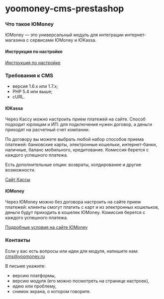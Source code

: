 # yoomoney-cms-prestashop

### Что такое ЮMoney
ЮMoney — это универсальный модуль для интеграции интернет-магазина с сервисами ЮMoney и ЮKassa.

#### Инструкция по настройке

[Инструкция по настройке](https://yookassa.ru/docs/support/payments/onboarding/integration/cms-module/prestashop)

### Требования к CMS
* версия 1.6.x или 1.7.x;
* PHP 5.4 или выше;
* cURL.

#### ЮKassa
Через Кассу можно настроить прием платежей на сайте. Способ подходит юрлицам и ИП: для подключения нужен договор, а деньги приходят на расчетный счет компании.

По договору вы можете выбрать любой набор способов приема платежей: банковские карты, электронные кошельки, интернет-банки, наличные, баланс мобильного, кредитование. Комиссия берется с каждого успешного платежа.

Есть дополнительные опции: возвраты, холдирование и другие возможности.

[Сайт Кассы](https://yookassa.ru/)

#### ЮMoney

Через ЮMoney можно без договора настроить на сайте прием платежей: клиенты смогут платить с карт и из электронных кошельков, деньги будут приходить в кошелек ЮMoney. Комиссия берется с каждого успешного платежа.

[Подробные условия на сайте ЮMoney](https://yoomoney.ru/quickpay/)

### Контакты

Если у вас есть вопросы или идеи для модуля, напишите нам: cms@yoomoney.ru

В письме укажите:
* версию платформы,
* версию модуля (его можно посмотреть на странице настроек),
* идею или проблему,
* снимок экрана, о котором говорите.
